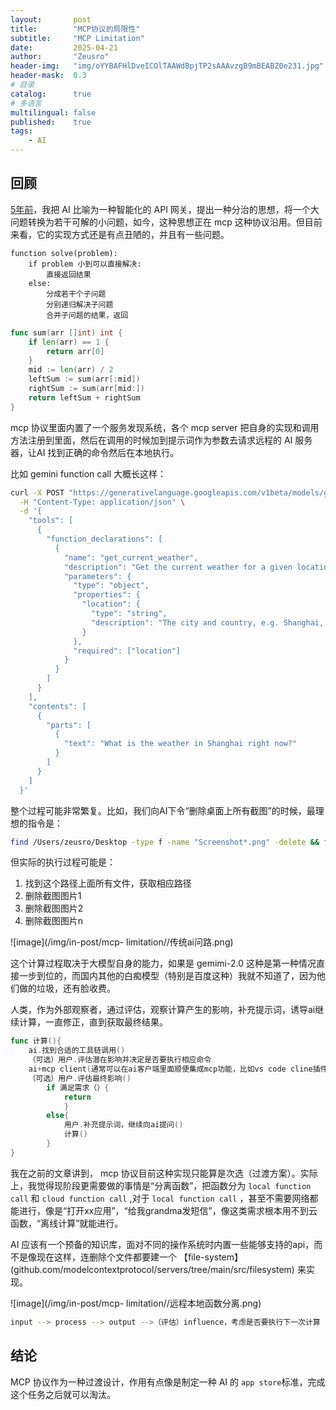 ```yaml
---
layout:       post
title:        "MCP协议的局限性"
subtitle:     "MCP Limitation"
date:         2025-04-21
author:       "Zeusro"
header-img:   "img/oYYBAFHlDveICOlTAAWdBpjTP2sAAAvzgB9mBEABZ0e231.jpg"
header-mask:  0.3
# 目录
catalog:      true
# 多语言
multilingual: false
published:    true
tags:
    - AI
---
```


## 回顾

[5年前](https://www.bullshitprogram.com/the-seed-of-robot/)，我把 AI 比喻为一种智能化的 API 网关，提出一种分治的思想，将一个大问题转换为若干可解的小问题，如今，这种思想正在 mcp 这种协议沿用。但目前来看，它的实现方式还是有点丑陋的，并且有一些问题。


```
function solve(problem):
    if problem 小到可以直接解决:
        直接返回结果
    else:
        分成若干个子问题
        分别递归解决子问题
        合并子问题的结果，返回
```


```go
func sum(arr []int) int {
    if len(arr) == 1 {
        return arr[0]
    }
    mid := len(arr) / 2
    leftSum := sum(arr[:mid])
    rightSum := sum(arr[mid:])
    return leftSum + rightSum
}
```

mcp 协议里面内置了一个服务发现系统，各个 mcp server 把自身的实现和调用方法注册到里面，然后在调用的时候加到提示词作为参数去请求远程的 AI 服务器，让AI 找到正确的命令然后在本地执行。

比如 gemini function call 大概长这样：

```bash
curl -X POST "https://generativelanguage.googleapis.com/v1beta/models/gemini-pro:generateContent?key=YOUR_API_KEY" \
  -H "Content-Type: application/json" \
  -d '{
    "tools": [
      {
        "function_declarations": [
          {
            "name": "get_current_weather",
            "description": "Get the current weather for a given location",
            "parameters": {
              "type": "object",
              "properties": {
                "location": {
                  "type": "string",
                  "description": "The city and country, e.g. Shanghai, China"
                }
              },
              "required": ["location"]
            }
          }
        ]
      }
    ],
    "contents": [
      {
        "parts": [
          {
            "text": "What is the weather in Shanghai right now?"
          }
        ]
      }
    ]
  }'
```

整个过程可能非常繁复。比如，我们向AI下令“删除桌面上所有截图”的时候，最理想的指令是：

```bash
find /Users/zeusro/Desktop -type f -name "Screenshot*.png" -delete && find /Users/zeusro/Desktop -type f -name "Screenshot*.jpg" -delete
```

但实际的执行过程可能是：

1. 找到这个路径上面所有文件，获取相应路径
1. 删除截图图片1
1. 删除截图图片2
1. 删除截图图片n


![image](/img/in-post/mcp- limitation//传统ai问路.png)


这个计算过程取决于大模型自身的能力，如果是 gemimi-2.0 这种是第一种情况直接一步到位的，而国内其他的白痴模型（特别是百度这种）我就不知道了，因为他们做的垃圾，还有脸收费。

人类，作为外部观察者，通过评估，观察计算产生的影响，补充提示词，诱导ai继续计算，一直修正，直到获取最终结果。


```go
func 计算(){
    ai.找到合适的工具链调用()
    （可选）用户.评估潜在影响并决定是否要执行相应命令
    ai+mcp client(通常可以在ai客户端里面顺便集成mcp功能，比如vs code cline插件).调用mcp server()
    （可选）用户.评估最终影响()
        if 满足需求（）{
            return
            }
        else{
            用户.补充提示词，继续向ai提问()
            计算()
        }
}
```

我在之前的文章讲到， mcp 协议目前这种实现只能算是次选（过渡方案）。实际上，我觉得现阶段更需要做的事情是“分离函数”，把函数分为 `local function call` 和 `cloud function call` ,对于  `local function call` ，甚至不需要网络都能进行，像是“打开xx应用”，“给我grandma发短信”，像这类需求根本用不到云函数，“离线计算”就能进行。

AI 应该有一个预备的知识库，面对不同的操作系统时内置一些能够支持的api，而不是像现在这样，连删除个文件都要建一个 【file-system】(github.com/modelcontextprotocol/servers/tree/main/src/filesystem) 来实现。

![image](/img/in-post/mcp- limitation//远程本地函数分离.png)


```bash
input --> process --> output -->（评估）influence，考虑是否要执行下一次计算
```

## 结论

MCP 协议作为一种过渡设计，作用有点像是制定一种 AI 的 `app store`标准，完成这个任务之后就可以淘汰。